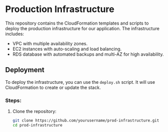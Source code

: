 # Production Infrastructure

This repository contains the CloudFormation templates and scripts to deploy the production infrastructure for our application. The infrastructure includes:

- VPC with multiple availability zones.
- EC2 instances with auto-scaling and load balancing.
- RDS database with automated backups and multi-AZ for high availability.

## Deployment

To deploy the infrastructure, you can use the `deploy.sh` script. It will use CloudFormation to create or update the stack.

### Steps:
1. Clone the repository:
   ```bash
   git clone https://github.com/yourusername/prod-infrastructure.git
   cd prod-infrastructure
